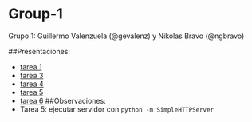 # Group-1
Grupo 1: Guillermo Valenzuela (@gevalenz) y Nikolas Bravo (@ngbravo)

##Presentaciones:
* [tarea 1](https://docs.google.com/presentation/d/1BTT3GpSW7Ou26n7T7QILJbpVEiVP6M7MPNiBFYF9MNo/edit?usp=sharing)
* [tarea 3](https://docs.google.com/presentation/d/16fTKF2S55sq58BIw6ZgvN0TLGyw9eMgo5gt5fN4mw1A/edit?usp=sharing)
* [tarea 4](https://docs.google.com/presentation/d/1nSZ18BSqSbz4D3dXhdBHJ31JwQUJNE_dWD1iSJjcKtA/edit?usp=sharing)
* [tarea 5](https://docs.google.com/presentation/d/1pnlAR6a1eTF-v9wHAbnDxs4GGjmCVRz-CnLgHLQVmhY/edit?usp=sharing)
* [tarea 6](https://docs.google.com/presentation/d/11itQmG1kRVhXDMia2t1xcJK3ULrxmEx5o5WfHEssP4s/edit?usp=sharing)
##Observaciones:
* Tarea 5: ejecutar servidor con `python -m SimpleHTTPServer`
